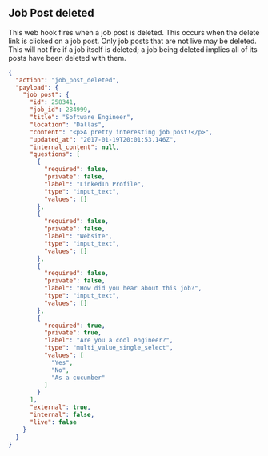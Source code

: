 ## Job Post deleted

This web hook fires when a job post is deleted.  This occurs when the delete link is clicked on a job post. Only job posts that are not live may be deleted. This will not fire if a job itself is deleted; a job being deleted implies all of its posts have been deleted with them.

```json
{
  "action": "job_post_deleted",
  "payload": {
    "job_post": {
      "id": 258341,
      "job_id": 284999,
      "title": "Software Engineer",
      "location": "Dallas",
      "content": "<p>A pretty interesting job post!</p>",
      "updated_at": "2017-01-19T20:01:53.146Z",
      "internal_content": null,
      "questions": [
        {
          "required": false,
          "private": false,
          "label": "LinkedIn Profile",
          "type": "input_text",
          "values": []
        },
        {
          "required": false,
          "private": false,
          "label": "Website",
          "type": "input_text",
          "values": []
        },
        {
          "required": false,
          "private": false,
          "label": "How did you hear about this job?",
          "type": "input_text",
          "values": []
        },
        {
          "required": true,
          "private": true,
          "label": "Are you a cool engineer?",
          "type": "multi_value_single_select",
          "values": [
            "Yes",
            "No",
            "As a cucumber"
          ]
        }
      ],
      "external": true,
      "internal": false,
      "live": false
    }
  }
}
```
